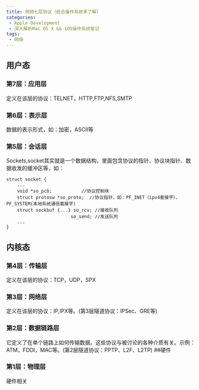 ```yaml
---
title: 网络七层协议（结合操作系统来了解）
categories: 
 - Apple Development
 - 深入解析Mac OS X && iOS操作系统笔记
tags:
 - 网络
---
```


## 用户态
### 第7层：应用层
  定义在该层的协议：TELNET，HTTP,FTP,NFS,SMTP
### 第6层：表示层
  数据的表示形式，如：加密，ASCII等
### 第5层：会话层
  Sockets,socket其实就是一个数据结构，里面包含协议的指针、协议块指针、数据收发的缓冲区等，如：
  
```
struct socket {
    ...
    void *so_pcb;           //协议控制块
    struct protosw *so_proto;  //协议指针，如：PF_INET（ipv4套接字）、PF_SYSTEM(本地系统通信套接字)
    struct sockbuf {...} so_rcv; //接收队列
                        so_send; //发送队列
    ...
}
```

## 内核态
### 第4层：传输层
  定义在该层的协议：TCP，UDP，SPX
### 第3层：网络层
  定义在该层的协议：IP,IPX等。(第3层隧道协议：IPSec、GRE等)
### 第2层：数据链路层
  它定义了在单个链路上如何传输数据。这些协议与被讨论的各种介质有关。示例：ATM，FDDI，MAC等。(第2层隧道协议：PPTP、L2F、L2TP)
##硬件
### 第1层：物理层
  硬件相关





